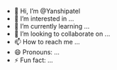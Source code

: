 - 👋 Hi, I’m @Yanshipatel
- 👀 I’m interested in ...
- 🌱 I’m currently learning ...
- 💞️ I’m looking to collaborate on ...
- 📫 How to reach me ...
- 😄 Pronouns: ...
- ⚡ Fun fact: ...

<!---
Yanshipatel/Yanshipatel is a ✨ special ✨ repository because its `README.md` (this file) appears on your GitHub profile.
You can click the Preview link to take a look at your changes.
--->
